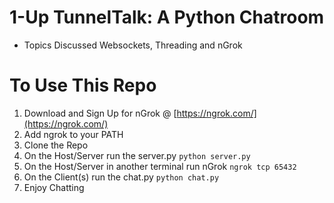 # 1-Up TunnelTalk: A Python Chatroom
- Topics Discussed Websockets, Threading and nGrok

# To Use This Repo
1.  Download and Sign Up for nGrok @ [https://ngrok.com/](https://ngrok.com/)
2.  Add ngrok to your PATH
3.  Clone the Repo
4.  On the Host/Server run the server.py `python server.py`
5.  On the Host/Server in another terminal run nGrok `ngrok tcp 65432`
6.  On the Client(s) run the chat.py `python chat.py`
7.  Enjoy Chatting
